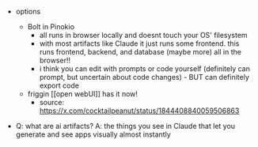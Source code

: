   * options
    * Bolt in Pinokio
      * all runs in browser locally and doesnt touch your OS' filesystem
      * with most artifacts like Claude it just runs some frontend. this runs frontend, backend, and database (maybe more) all in the browser!!
      * i think you can edit with prompts or code yourself (definitely can prompt, but uncertain about code changes) - BUT can definitely export code
    * friggin [[open webUI]] has it now!
      * source: https://x.com/cocktailpeanut/status/1844408840059506863

  * Q: what are ai artifacts? A: the things you see in Claude that let you generate and see apps visually almost instantly
